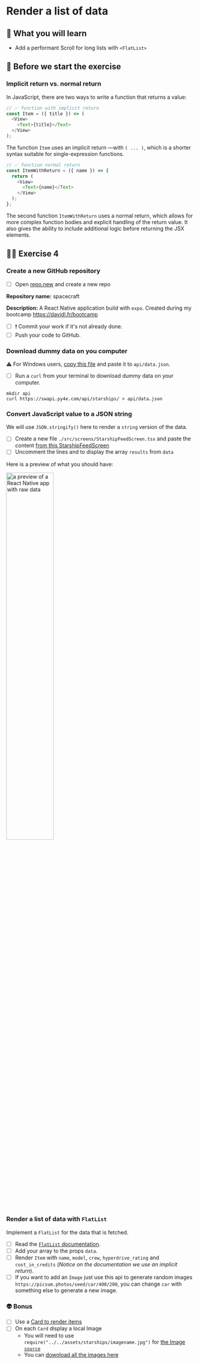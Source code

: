 # Render a list of data

## 📡 What you will learn

- Add a performant Scroll for long lists with `<FlatList>`

## 👾 Before we start the exercise

### Implicit return vs. normal return

In JavaScript, there are two ways to write a function that returns a value:

```javascript
// ✅ function with implicit return
const Item = ({ title }) => (
  <View>
    <Text>{title}</Text>
  </View>
);
```

The function `Item` uses an implicit return —with `( ... )`, which is a shorter syntax suitable for single-expression functions.

```javascript
// ✅ function normal return
const ItemWithReturn = ({ name }) => {
  return (
    <View>
      <Text>{name}</Text>
    </View>
  );
};
```

The second function `ItemWithReturn` uses a normal return, which allows for more complex function bodies and explicit handling of the return value. It also gives the ability to include additional logic before returning the JSX elements.

## 👨‍🚀 Exercise 4

### Create a new GitHub repository

- [ ] Open [repo.new](https://repo.new) and create a new repo

**Repository name:** spacecraft

**Description:** A React Native application build with `expo`. Created during my bootcamp https://davidl.fr/bootcamp

- [ ] ❗ Commit your work if it's not already done.
- [ ] Push your code to GitHub.

### Download dummy data on you computer

⚠️ For Windows users, [copy this file](https://raw.githubusercontent.com/flexbox/react-native-workshop/main/hackathon/spacecraft/api/data.json) and paste it to `api/data.json`.

- [ ] Run a `curl` from your terminal to download dummy data on your computer.

```console
mkdir api
curl https://swapi.py4e.com/api/starships/ > api/data.json
```

### Convert JavaScript value to a JSON string

We will use `JSON.stringify()` here to render a `string` version of the data.

- [ ] Create a new file `./src/screens/StarshipFeedScreen.tsx` and paste the content [from this StarshipFeedScreen](https://raw.githubusercontent.com/flexbox/react-native-workshop/main/hackathon/spacecraft/src/screens/exercice/StarshipFeedScreen.tsx)
- [ ] Uncomment the lines and to display the array `results` from `data`

Here is a preview of what you should have:

<img src="https://raw.githubusercontent.com/flexbox/react-native-workshop/main/challenges/foundation/json-version.png" alt="a preview of a React Native app with raw data" width="50%" height="50%" />

### Render a list of data with `FlatList`

Implement a `FlatList` for the data that is fetched.

- [ ] Read the [`FlatList` documentation](https://reactnative.dev/docs/flatlist).
- [ ] Add your array to the props `data`.
- [ ] Render `Item` with `name`, `model`, `crew`, `hyperdrive_rating` and `cost_in_credits` (_Notice on the documentation we use an implicit return_).
- [ ] If you want to add an `Image` just use this api to generate random images `https://picsum.photos/seed/car/400/200`, you can change `car` with something else to generate a new image.

### 👽 Bonus

- [ ] Use a [Card to render items](https://callstack.github.io/react-native-paper/docs/components/Card/)
- [ ] On each `Card` display a local Image
  - You will need to use `require("../../assets/starships/imagename.jpg")` for [the Image `source`](https://reactnative.dev/docs/image)
  - You can [download all the images here](https://github.com/flexbox/react-native-bootcamp/raw/main/hackathon/spacecraft/assets/starships-pictures.zip)
